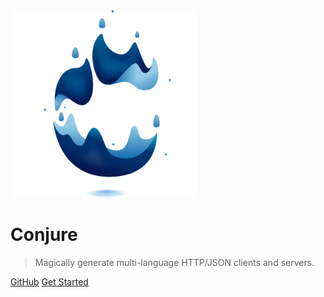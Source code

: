 <img src="/docs/media/conjure.svg" alt="Conjure logo" height="300" width="300">

# Conjure

> Magically generate multi-language HTTP/JSON clients and servers.

[GitHub](https://github.com/palantir/conjure/)
[Get Started](#conjure)

